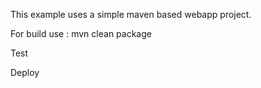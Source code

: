 This example uses a simple maven based webapp project.

For build use : mvn clean package

Test

Deploy